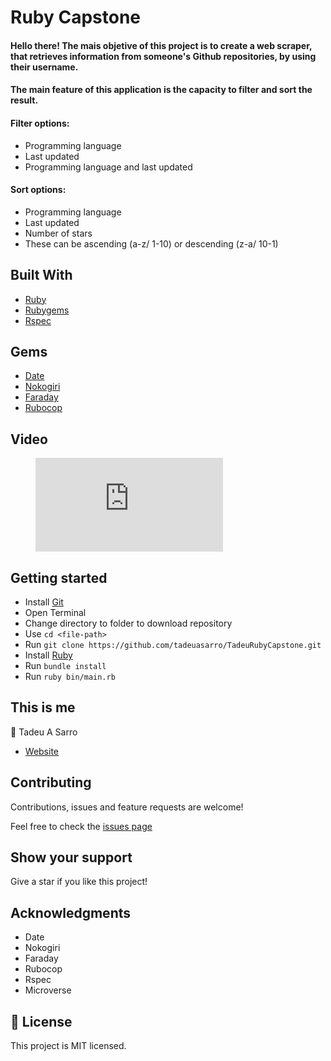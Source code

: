 # Ruby Capstone

#### Hello there! The mais objetive of this project is to create a web scraper, that retrieves information from someone's Github repositories, by using their username.

#### The main feature of this application is the capacity to filter and sort the result.

#### Filter options:
- Programming language
- Last updated
- Programming language and last updated

#### Sort options:
- Programming language
- Last updated
- Number of stars
- These can be ascending (a-z/ 1-10) or descending (z-a/ 10-1)

## Built With

- [Ruby](https://www.ruby-lang.org)
- [Rubygems](https://rubygems.org/)
- [Rspec](https://rspec.info/)

## Gems
- [Date](https://github.com/ruby/date/)
- [Nokogiri](https://github.com/sparklemotion/nokogiri/)
- [Faraday](https://github.com/lostisland/faraday/)
- [Rubocop](https://github.com/rubocop-hq/rubocop/)

## Video
<figure class="video_container">
  <iframe src="https://www.youtube.com/embed/gafLK_0vIWo" frameborder="0" allowfullscreen="true"> </iframe>
</figure>

## Getting started
- Install [Git](https://git-scm.com/downloads)
- Open Terminal
- Change directory to folder to download repository
- Use `cd <file-path>`
- Run `git clone https://github.com/tadeuasarro/TadeuRubyCapstone.git`
- Install [Ruby](https://ruby-doc.org/downloads/)
- Run `bundle install`
- Run `ruby bin/main.rb`

## This is me

👤 Tadeu A Sarro

- [Website](https://tadeuasarro.web.app)

## Contributing

Contributions, issues and feature requests are welcome!

Feel free to check the [issues page](https://github.com/tadeuasarro/TadeuRubyCapstone/issues)

## Show your support

Give a star if you like this project!

## Acknowledgments

- Date
- Nokogiri
- Faraday
- Rubocop
- Rspec
- Microverse

## 📝 License

This project is MIT licensed.
